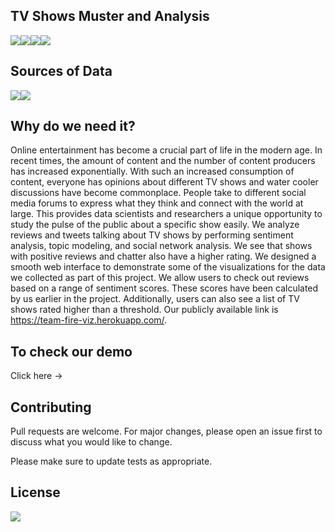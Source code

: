 ## TV Shows Muster and Analysis

<img src="https://img.shields.io/badge/author-Aditya%20Bhagwat-brightgreen"><img src="https://img.shields.io/badge/author-Vinit%20Bhosale-brightgreen"><img src="https://img.shields.io/badge/author-Sharvari%20Joshi-brightgreen"><img src="https://img.shields.io/badge/author-Abhimanshu%20Mishra-brightgreen">



## Sources of Data

<a href="https://developer.twitter.com/en/docs/twitter-api"><img src="https://img.shields.io/badge/source-twitter-blue?logo=twitter" ></a><a href="https://developer.imdb.com/"><img src="https://img.shields.io/badge/source-IMDB-yellow?logo=imdb"></a>

## Why do we need it?
Online entertainment has become a crucial part of life in the modern age. In recent times, the amount of content and the number of content producers has increased exponentially. With such an increased consumption of content, everyone has opinions about different TV shows and water cooler discussions have become commonplace. People take to different social media forums to express what they think and connect with the world at large. This provides data scientists and researchers a unique opportunity to study the pulse of the public about a specific show easily. We analyze reviews and tweets talking about TV shows by performing sentiment analysis, topic modeling, and social network analysis. We see that shows with positive reviews and chatter also have a higher rating. We designed a smooth web interface to demonstrate some of the visualizations for the data we collected as part of this project. We allow users to check out reviews based on a range of sentiment scores. These scores have been calculated by us earlier in the project. Additionally, users can also see a list of TV shows rated higher than a threshold. Our publicly available link is https://team-fire-viz.herokuapp.com/.


## To check our demo 

Click here -> <a href="https://team-fire-viz.herokuapp.com/"> </a>

## Contributing
Pull requests are welcome. For major changes, please open an issue first to discuss what you would like to change.

Please make sure to update tests as appropriate.

## License

<a href="https://github.com/baggy2797/TV-Shows-Muster-and-Analysis/blob/main/LICENSE"><img src="https://img.shields.io/badge/license-MIT-orange"></a>
